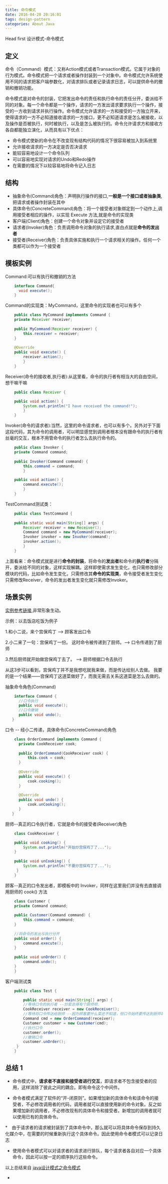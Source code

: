 ```yaml
---
title: 命令模式
date: 2016-04-20 20:16:01
tags: design-pattern
categories: About Java
---
```

Head first 设计模式-命令模式

<!-- more -->

## 定义


命令（Command）模式：又称Action模式或者Transaction模式。它属于对象的行为模式。命令模式把一个请求或者操作封装到一个对象中。命令模式允许系统使用不同的请求把客户端参数化，对请求排队或者记录请求日志，可以提供命令的撤销和撤销功能。

命令模式是对命令的封装，它把发出命令的责任和执行命令的责任分开，委派给不同的对象。每一个命令都是一个操作，请求的一方发出请求要求执行一个操作，接受的一方收到请求并执行操作。命令模式允许请求的一方和接受的一方独立开来，使得请求的一方不必知道接收请求的一方接口，更不必知道请求是怎么被接收，以及操作是否被执行，何时被执行，以及是怎么被执行的。命令允许请求方和接收方各自都能独立演化，从而具有以下优点：

* 命令模式使新的命令在不改变现有结构代码的情况下很容易被加入到系统里
* 允许接收请求的一方决定是否否决请求
* 能较容易地设计一个命令队列
* 可以容易地实现对请求的Undo和Redo操作
* 在需要的情况下以较容易地将命令记入日志


## 结构

* 抽象命令(Command)角色：声明执行操作的接口,**一般是一个接口或者抽象类**,把请求或者操作封装在其中
* 具体命令(ConcreteCommand)角色：将一个接受者对象绑定到一个动作上,调用接受者相应的操作，以实现 Execute 方法,就是命令的实现类
* 客户端(Client)角色：创建一个命令对象并设定它的接受者
* 请求者(Invoker)角色：负责调用命令对象的执行请求,直白点就是**命令的发出者**
* 接受者(Receiver)角色：负责具体实施和执行一个请求相关的操作。任何一个类都可以作为一个接受者

## 模板实例

Command:可以有执行和撤销的方法

``` java
	interface Command{
	  void execute();
	}
```

Command的实现类：MyCommand，这里命令的实现者也可以有多个

``` java
	public class MyCommand implements Command {  
    private Receiver receiver;  
  
    public MyCommand(Receiver receiver) {  
        this.receiver = receiver;  
    }  
  
    @Override  
    public void execute() {  
        receiver.action();  
    	}  
	}
```

Receiver(命令的接收者,执行者):从这里看，命令的执行者有相当大的自由空间，想干嘛干嘛

``` java
	public class Receiver {  

    public void action() {  
        System.out.println("I have received the command!");  
    	}  
	}
```
 Invoker(命令的请求者):当然，这里的命令请求者，也可以有多个。另外对于下面这段代码，其为命令的调用者，可以明显感觉到调用者根本没有跟命令的执行者有丝毫的交互，根本不用管命令的执行者怎么去执行命令的。

``` java
	public class Invoker {  
    private Command command;  
  
    public Invoker(Command command) {  
        this.command = command;  
   	    }  

    public void action() {  
        command.execute();  
	    }  
	} 
```

TestCommand测试类：

``` java
	public class TestCommand {  
  
    public static void main(String[] args) {  
        Receiver receiver = new Receiver();  
        Command command = new MyCommand(receiver);  
        Invoker invoker = new Invoker(command);  
        invoker.action();  
    	}  
	}
```

上面看来：命令模式就是进行**命令的封装**，将命令的**发出者**和命令的**执行者**分隔开，委派给不同的对象，这样实现解耦。这样即使需求发生变化，也只需修改部分模块的代码，比如命令发生变化，只需修改其**命令的实现类**，命令接受者发生变化只需修改Receiver，命令的发出者发生变化就只需修改Invoker。


## 场景实例

[实例参考链接](http://blog.csdn.net/lhy_ycu/article/details/39804057),非常形象生动。

示例：以去饭店吃饭为例子

1.和小二说，来个宫保鸡丁 --> 顾客发出口令 
  
2.小二来了一句：宫保鸡丁一份。 这时命令被传递到了厨师。--> 口令传递到了厨师 
   
3.然后厨师就开始做宫保鸡丁去了。 --> 厨师根据口令去执行 
  
从这3步可以看到，宫保鸡丁并不是我想吃就我来做，而是传达给别人去做。 我要的是一个结果——宫保鸡丁这道菜做好了，而我无需去关系这道菜是怎么去做的。 

抽象命令角色(Command)

``` java
	interface Command {  
      //口令执行 
      public void execute();  
      //口令撤销  
      public void undo();  
   }
```

口令 -- 经小二传递，具体命令(ConcreteCommand)角色

``` java
	class OrderCommand implements Command {  
      private CookReceiver cook;  
  
      public OrderCommand(CookReceiver cook) {  
          this.cook = cook;  
      }  
  
      @Override  
      public void execute() {  
          cook.cooking();  
      }  
  
      @Override  
      public void undo() {  
          cook.unCooking();  
      }  
   }
```

厨师--真正的口令执行者，它就是命令的接受者(Receiver)角色
 
``` java
	class CookReceiver {  

    public void cooking() {  
        System.out.println("开始炒宫保鸡丁了...");  
    }  
  
    public void unCooking() {  
        System.out.println("不要炒宫保鸡丁了...");  
     }  
	} 
```

顾客--真正的口令发出者，即模板中的 Invoker，同样在这里我们并没有去直接调用厨师的 cook() 方法

``` java
	class Customer {  
    private Command command;  
  
    public Customer(Command command) {  
        this.command = command;  
    }  
  
    //将命令的发出与执行分开  
    public void order() {  
        command.execute();  
    }  
  
    public void unOrder() {  
        command.undo();  
    }  
	} 
```

客户端测试类

``` java
	public class Test { 

    	public static void main(String[] args) {  
        //等待口令的执行者 --炒菜总得有个厨师吧.   
        CookReceiver receiver = new CookReceiver();  
        //等待将口令传达给厨师 --因为顾客要什么菜还不知道，但口令始终要传达到厨师耳朵里这是肯定的。 
        Command cmd = new OrderCommand(receiver);  
        Customer customer = new Customer(cmd);  
        //执行口令   
        customer.order();  
        //撤销口令   
        customer.unOrder();  
   	 }  
	} 
```


## 总结 1

* 命令模式中，**请求者不直接和接受者进行交互**，即请求者不包含接受者的应用，这样消除了彼此之间的耦合。即有命令这个中间件。

* 命令者模式满足了软件的“开-闭原则”。如果增加新的具体命令和该命令的接受者，不必修改调用者的代码，调用者就可以直接使用新的命令对象。反之如果增加新的调用者，不必修改现有的具体命令和接受者。新增加的调用者就可以使用已有的具体命令。

*　由于请求者的请求被封装到了具体命令中，那么就可以将具体命令保存到持久化媒介中，在需要的时候重新执行这个具体命令。因此使用命令者模式可以记录日志

* 使用命令者模式可以对请求者的请求进行排队，每个请求者各自对应一个具体命令，因此可以按一定的顺序执行这些命令。

以上总结来自 [java设计模式之命令模式](http://blog.csdn.net/u010142437/article/details/12362173)



* 
